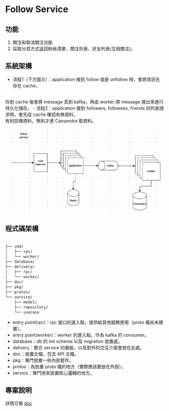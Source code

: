 # Follow Service

## 功能
1. 關注和取消關注功能
2. 採取分頁方式返回粉絲清單、關注列表、好友列表(互相關注)。

## 系統架構
- 流程1（下方圖示）：application 接到 follow 或是 unfollow 時，會將資訊先存在 cache，
</br>
存到 cache 後會將 message 丟到 kafka，再由 worker 將 message 接出來進行持久化儲存。
- 流程2：application 接到 followers, followees, friends 的列表請求時，會先從 cache 確認有無資料，
</br>
有則回傳資料，無則才進 Cassandra 取資料。

![image](./doc/arch.jpg)


## 程式碼架構
```text
.
├── cmd/
│   ├── rpc/
│   └── worker/
├── database/
├── delivery/
│   ├── rpc/
│   └── worker/
├── doc/
├── pkg/
├── protos/
└── service/
    ├── model/
    ├── repository/
    └── usecase
```

- entry point(rpc)：rpc 接口的進入點，提供給其他服務使用（proto 檔尚未建置）。
- entry point(worker)：worker 的進入點，作為 kafka 的 consumer。
- database：db 的 init schema 以及 migration 放置處。
- delivery：整合 service 的層級，以及對外的交互介面會放在此處。
- doc：放置文檔，包含 API 文檔。
- pkg：專門放置一些內部套件。
- protos：為放置 proto 檔的地方（實際應該要放在外部）。
- service：專門用來放置核心邏輯的地方。

## 專案說明
詳情可看 [doc](./doc/README.md)
